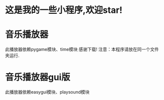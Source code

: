 # 这是我的一些小程序,欢迎star!
# 音乐播放器
此播放器依赖pygame模块、time模块
感谢下载!
注意：本程序请放在同一个文件夹运行.
# 音乐播放器gui版
此播放器依赖easygui模块、playsound模块
